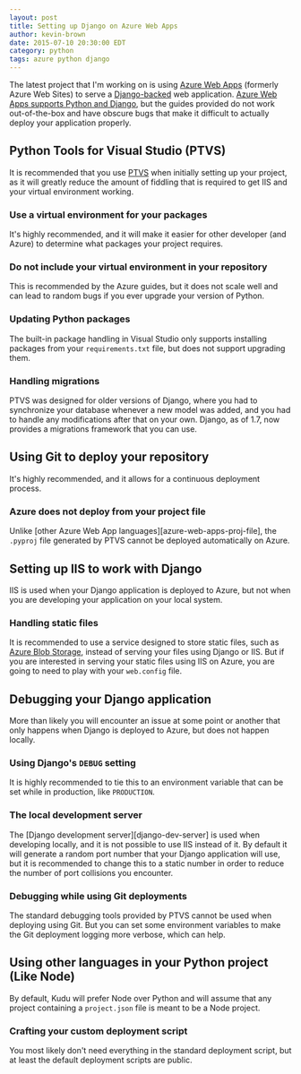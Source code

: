 ```yaml
---
layout: post
title: Setting up Django on Azure Web Apps
author: kevin-brown
date: 2015-07-10 20:30:00 EDT
category: python
tags: azure python django
---
```


The latest project that I'm working on is using [Azure Web Apps][azure-web-apps]
(formerly Azure Web Sites) to serve a [Django-backed][django] web application.
[Azure Web Apps supports Python and Django][azure-web-apps-django], but the
guides provided do not work out-of-the-box and have obscure bugs that make it
difficult to actually deploy your application properly.

## Python Tools for Visual Studio (PTVS)

It is recommended that you use [PTVS][ptvs] when initially setting up your
project, as it will greatly reduce the amount of fiddling that is required to
get IIS and your virtual environment working.

### Use a virtual environment for your packages

It's highly recommended, and it will make it easier for other developer (and
Azure) to determine what packages your project requires.

### Do not include your virtual environment in your repository

This is recommended by the Azure guides, but it does not scale well and can lead
to random bugs if you ever upgrade your version of Python.

### Updating Python packages

The built-in package handling in Visual Studio only supports installing packages
from your `requirements.txt` file, but does not support upgrading them.

### Handling migrations

PTVS was designed for older versions of Django, where you had to synchronize
your database whenever a new model was added, and you had to handle any
modifications after that on your own. Django, as of 1.7, now provides a
migrations framework that you can use.

## Using Git to deploy your repository

It's highly recommended, and it allows for a continuous deployment process.

### Azure does not deploy from your project file

Unlike [other Azure Web App languages][azure-web-apps-proj-file], the `.pyproj`
file generated by PTVS cannot be deployed automatically on Azure.

## Setting up IIS to work with Django

IIS is used when your Django application is deployed to Azure, but not when you
are developing your application on your local system.

### Handling static files

It is recommended to use a service designed to store static files, such as
[Azure Blob Storage][azure-blob-storage], instead of serving your files using
Django or IIS. But if you are interested in serving your static files using IIS
on Azure, you are going to need to play with your `web.config` file.

## Debugging your Django application

More than likely you will encounter an issue at some point or another that only
happens when Django is deployed to Azure, but does not happen locally.

### Using Django's `DEBUG` setting

It is highly recommended to tie this to an environment variable that can be set
while in production, like `PRODUCTION`.

### The local development server

The [Django development server][django-dev-server] is used when developing
locally, and it is not possible to use IIS instead of it. By default it will
generate a random port number that your Django application will use, but it is
recommended to change this to a static number in order to reduce the number of
port collisions you encounter.

### Debugging while using Git deployments

The standard debugging tools provided by PTVS cannot be used when deploying
using Git. But you can set some environment variables to make the Git deployment
logging more verbose, which can help.

## Using other languages in your Python project (Like Node)

By default, Kudu will prefer Node over Python and will assume that any project
containing a `project.json` file is meant to be a Node project.

### Crafting your custom deployment script

You most likely don't need everything in the standard deployment script, but at
least the default deployment scripts are public.

[azure-web-apps]: http://azure.microsoft.com/en-us/services/app-service/web/
[azure-web-apps-django]: https://azure.microsoft.com/en-us/documentation/articles/web-sites-python-create-deploy-django-app/
[django]: https://www.djangoproject.com/
[ptvs]: http://microsoft.github.io/PTVS/

[azure-blob-storage]:
[azure-web-apps-git]:
[django-debug-setting]:
[django-dev-server]:
[kudu]:
[kudu-script]:
